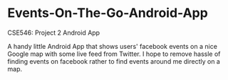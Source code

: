 # Events-On-The-Go-Android-App
CSE546: Project 2 Android App

A handy little Android App that shows users' facebook events on a nice Google map with some live feed from Twitter.
I hope to remove hassle of finding events on facebook rather to find events around me directly on a map.

